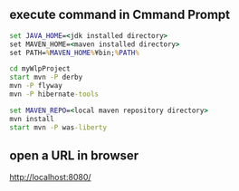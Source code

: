## execute command in Cmmand Prompt
```bat
set JAVA_HOME=<jdk installed directory>
set MAVEN_HOME=<maven installed directory>
set PATH=%MAVEN_HOME%¥bin;%PATH%

cd myWlpProject
start mvn -P derby
mvn -P flyway
mvn -P hibernate-tools

set MAVEN_REPO=<local maven repository directory>
mvn install
start mvn -P was-liberty
```

## open a URL in browser
<http://localhost:8080/>

